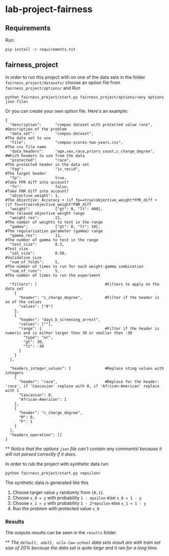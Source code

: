 # lab-project-fairness


## Requirements
Run:
```
pip install -r requirements.txt
```


## fairness_project
In order to run this project with on one of the data sets in the folder ```fairness_project/datasets/``` choose an option
file from ```fairness_project/options/``` and Run
```
python fairness_project/start.py fairness_project/options/<any options json file>
```

Or you can create your own option file. Here's an example:
```
{
  "description":      "compas dataset with protected value race",   #Description of the problem
  "data_set":         "compas-dataset",                             #The data set to use
  "file":             "compas-scores-two-years.csv",                #The csv file name
  "data_headers":     "age,sex,race,priors_count,c_charge_degree",  #Which headers to use from the data
  "protected":        "race",                                       #The protected header in the data set
  "tag":              "is_recid",                                   #The target header
  "fp":               true,                                         #Take FPR diff into account?
  "fn":               false,                                        #Take FNR diff into account?
  "objective_weight": 1,                                            #The objective: Accuracy + (if fp==true)objective_weight*FPR_diff + (if fn==true)objective_weight*FNR_diff
  "weight":           {"gt": 0, "lt": 400},                         #The relaxed objective weight range
  "weight_res":       21,                                           #The number of weights to test in the range 
  "gamma":            {"gt": 0, "lt": 10},                          #The regularization parameter (gamma) range
  "gamma_res":        11,                                           #The number of gamma to test in the range
  "test_size":        0.3,                                          #Test size
  "val_size":         0.50,                                         #Validation size
  "num_of_folds":     5,                                            #The number of times to run for each weight-gamma combination 
  "num_of_runs":      5,                                            #The number of times to run the experiment
  
  "filters": [                              #Filters to apply on the data set
    {
      "header": "c_charge_degree",          #Filter if the header is on of the values
      "values": ["0"]
    },
    {
      "header": "days_b_screening_arrest",
      "values": [""],
      "range": {                            #Filter if the header is numeric and is either larger then 30 or smaller then -30
        "type": "or",
        "gt": 30,
        "lt": -30
      }
    }
  ],

  "headers_integer_values": [               #Replace sting values with integers
    {
      "header": "race",                     #Replace for the header: 'race', if 'Caucasian' replace with 0, if 'African-American' replace with 1 
      "Caucasian": 0,
      "African-American": 1
    },
    {
      "header": "c_charge_degree",
      "M": 0,
      "F": 1
    }
  ],
  "headers_operation": []
}

```

** _Notice that the options ```json``` file can't contain any comments! because it will not parsed correctly if it does._

In order to rub the project with synthetic data run:
```
python fairness_project/start.py <epsilon>
```

The synthetic data is generated like this
1. Choose target value ```y``` randomly from ```{0,1}```.
2. Choose ```x_0 = y``` with probability ```1 - epsilon``` else ```x_0 = 1 - y```
3. Choose ```x_1 = y``` with probability ```1 - 2*epsilon``` else ```x_1 = 1 - y```
4. Run the problem with protected value ```x_0```

### Results
The outputs results can be seen in the ```results``` folder.

** _The ```default, adult, ucla-law-school``` data sets result are with train set size of 20% because the data set is quite large and it ran for a long time._


